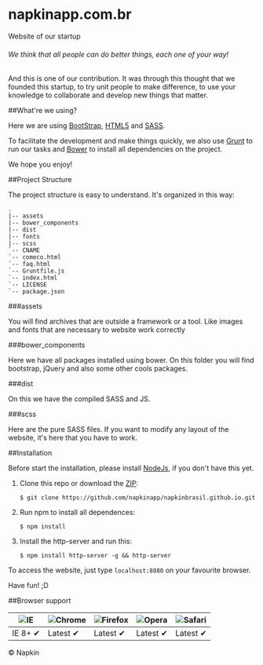 # napkinapp.com.br
Website of our startup

###### We think that all people can do better things, each one of your way!

And this is one of our contribution. It was through this thought that we founded this startup, to try unit people to make difference, to use your knowledge to collaborate and develop new things that matter.

##What're we using?

Here we are using [BootStrap](http://getbootstrap.com/), [HTML5](https://www.w3.org/TR/html5/) and [SASS](http://sass-lang.com/).

To facilitate the development and make things quickly, we also use [Grunt](http://gruntjs.com/) to run our tasks and [Bower](http://bower.io/) to install all dependencies on the project.

We hope you enjoy!

##Project Structure

The project structure is easy to understand. It's organized in this way:

```
.
|-- assets
|-- bower_components
|-- dist
|-- fonts
|-- scss
`-- CNAME
`-- comeco.html
`-- faq.html
`-- Gruntfile.js
`-- index.html
`-- LICENSE
`-- package.json
```

###assets

You will find archives that are outside a framework or a tool. Like images and fonts that are necessary to website work correctly

###bower_components

Here we have all packages installed using bower. On this folder you will find bootstrap, jQuery and also some other cools packages.

###dist

On this we have the compiled SASS and JS.

###scss

Here are the pure SASS files. If you want to modify any layout of the website, it's here that you have to work.

##Installation

Before start the installation, please install [NodeJs](https://nodejs.org/en/), if you don't have this yet.

1. Clone this repo or download the [ZIP](https://github.com/napkinapp/napkinbrasil.github.io/archive/master.zip):

	```
	$ git clone https://github.com/napkinapp/napkinbrasil.github.io.git
	```
2. Run npm to install all dependences: 

	```
	$ npm install
	```
3. Install the http-server and run this: 

	```
	$ npm install http-server -g && http-server
	```
	
To access the website, just type `localhost:8080` on your favourite browser.

Have fun! ;D

##Browser support

![IE](https://cloud.githubusercontent.com/assets/398893/3528325/20373e76-078e-11e4-8e3a-1cb86cf506f0.png) | ![Chrome](https://cloud.githubusercontent.com/assets/398893/3528328/23bc7bc4-078e-11e4-8752-ba2809bf5cce.png) | ![Firefox](https://cloud.githubusercontent.com/assets/398893/3528329/26283ab0-078e-11e4-84d4-db2cf1009953.png) | ![Opera](https://cloud.githubusercontent.com/assets/398893/3528330/27ec9fa8-078e-11e4-95cb-709fd11dac16.png) | ![Safari](https://cloud.githubusercontent.com/assets/398893/3528331/29df8618-078e-11e4-8e3e-ed8ac738693f.png)
--- | --- | --- | --- | --- |
IE 8+ ✔ | Latest ✔ | Latest ✔ | Latest ✔ | Latest ✔ |



:copyright: Napkin







